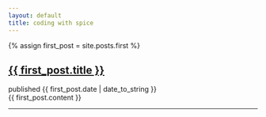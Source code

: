```yaml
---
layout: default
title: coding with spice
---
```

{% assign first_post = site.posts.first %}
<div id="post">
  <h2><a href="{{ first_post.url }}">{{ first_post.title }}</a></h2>
  <div id="date">published {{ first_post.date | date_to_string }}</div>
  {{ first_post.content }}
</div>

<hr />